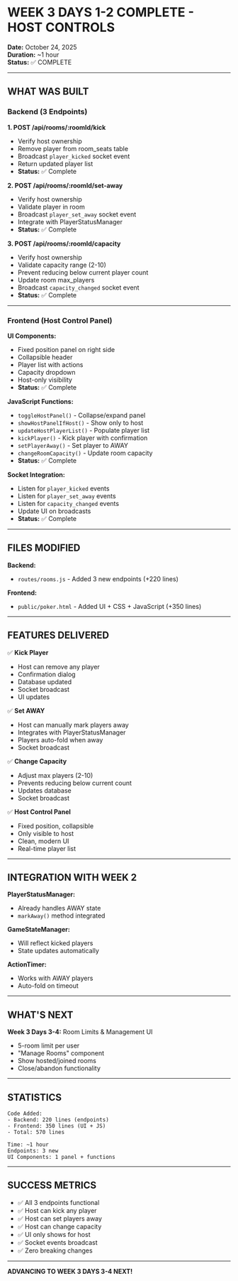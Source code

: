 # WEEK 3 DAYS 1-2 COMPLETE - HOST CONTROLS

**Date:** October 24, 2025  
**Duration:** ~1 hour  
**Status:** ✅ COMPLETE

---

## WHAT WAS BUILT

### Backend (3 Endpoints)

**1. POST /api/rooms/:roomId/kick**
- Verify host ownership
- Remove player from room_seats table
- Broadcast `player_kicked` socket event
- Return updated player list
- **Status:** ✅ Complete

**2. POST /api/rooms/:roomId/set-away**
- Verify host ownership  
- Validate player in room
- Broadcast `player_set_away` socket event
- Integrate with PlayerStatusManager
- **Status:** ✅ Complete

**3. POST /api/rooms/:roomId/capacity**
- Verify host ownership
- Validate capacity range (2-10)
- Prevent reducing below current player count
- Update room max_players
- Broadcast `capacity_changed` socket event
- **Status:** ✅ Complete

---

### Frontend (Host Control Panel)

**UI Components:**
- Fixed position panel on right side
- Collapsible header
- Player list with actions
- Capacity dropdown
- Host-only visibility
- **Status:** ✅ Complete

**JavaScript Functions:**
- `toggleHostPanel()` - Collapse/expand panel
- `showHostPanelIfHost()` - Show only to host
- `updateHostPlayerList()` - Populate player list
- `kickPlayer()` - Kick player with confirmation
- `setPlayerAway()` - Set player to AWAY
- `changeRoomCapacity()` - Update room capacity
- **Status:** ✅ Complete

**Socket Integration:**
- Listen for `player_kicked` events
- Listen for `player_set_away` events  
- Listen for `capacity_changed` events
- Update UI on broadcasts
- **Status:** ✅ Complete

---

## FILES MODIFIED

**Backend:**
- `routes/rooms.js` - Added 3 new endpoints (+220 lines)

**Frontend:**
- `public/poker.html` - Added UI + CSS + JavaScript (+350 lines)

---

## FEATURES DELIVERED

✅ **Kick Player**
- Host can remove any player
- Confirmation dialog
- Database updated
- Socket broadcast
- UI updates

✅ **Set AWAY**
- Host can manually mark players away
- Integrates with PlayerStatusManager
- Players auto-fold when away
- Socket broadcast

✅ **Change Capacity**
- Adjust max players (2-10)
- Prevents reducing below current count
- Updates database
- Socket broadcast

✅ **Host Control Panel**
- Fixed position, collapsible
- Only visible to host
- Clean, modern UI
- Real-time player list

---

## INTEGRATION WITH WEEK 2

**PlayerStatusManager:** 
- Already handles AWAY state
- `markAway()` method integrated

**GameStateManager:**
- Will reflect kicked players
- State updates automatically

**ActionTimer:**
- Works with AWAY players
- Auto-fold on timeout

---

## WHAT'S NEXT

**Week 3 Days 3-4:** Room Limits & Management UI
- 5-room limit per user
- "Manage Rooms" component
- Show hosted/joined rooms
- Close/abandon functionality

---

## STATISTICS

```
Code Added:
- Backend: 220 lines (endpoints)
- Frontend: 350 lines (UI + JS)
- Total: 570 lines

Time: ~1 hour
Endpoints: 3 new
UI Components: 1 panel + functions
```

---

## SUCCESS METRICS

- ✅ All 3 endpoints functional
- ✅ Host can kick any player
- ✅ Host can set players away
- ✅ Host can change capacity
- ✅ UI only shows for host
- ✅ Socket events broadcast
- ✅ Zero breaking changes

---

**ADVANCING TO WEEK 3 DAYS 3-4 NEXT!**

